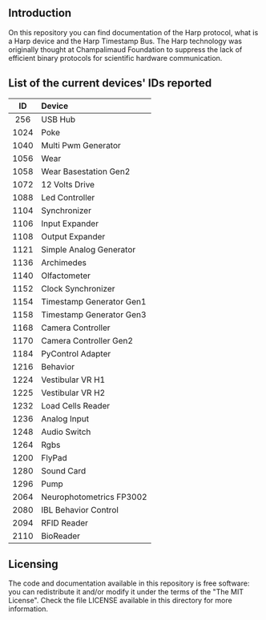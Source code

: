 ## Introduction

On this repository you can find documentation of the Harp protocol, what is a Harp device and the Harp Timestamp Bus.
The Harp technology was originally thought at Champalimaud Foundation to suppress the lack of efficient binary protocols for scientific hardware communication.

## List of the current devices' IDs reported

| ID | Device |
|:---:|:---|
| 256 | USB Hub |
| 1024 | Poke |
| 1040 | Multi Pwm Generator |
| 1056 | Wear |
| 1058 | Wear Basestation Gen2 |
| 1072 | 12 Volts Drive |
| 1088 | Led Controller |
| 1104 | Synchronizer |
| 1106 | Input Expander |
| 1108 | Output Expander |
| 1121 | Simple Analog Generator |
| 1136 | Archimedes |
| 1140 | Olfactometer |
| 1152 | Clock Synchronizer |
| 1154 | Timestamp Generator Gen1 |
| 1158 | Timestamp Generator Gen3 |
| 1168 | Camera Controller |
| 1170 | Camera Controller Gen2 |
| 1184 | PyControl Adapter |
| 1216 | Behavior |
| 1224 | Vestibular VR H1 |
| 1225 | Vestibular VR H2 |
| 1232 | Load Cells Reader |
| 1236 | Analog Input |
| 1248 | Audio Switch |
| 1264 | Rgbs |
| 1200 | FlyPad |
| 1280 | Sound Card |
| 1296 | Pump |
| 2064 | Neurophotometrics FP3002 |
| 2080 | IBL Behavior Control |
| 2094 | RFID Reader |
| 2110 | BioReader |

## Licensing

The code and documentation available in this repository is free software: you can redistribute it and/or modify it under the terms of the "The MIT License".
Check the file LICENSE available in this directory for more information.

